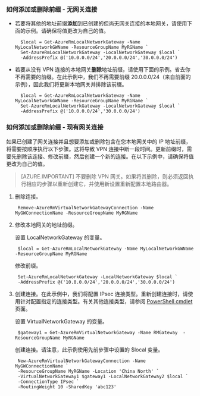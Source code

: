### <a name="noconnection"></a>如何添加或删除前缀 - 无网关连接

- 若要将其他的地址前缀**添加**到已创建的但尚无网关连接的本地网关，请使用下面的示例。请确保将值更改为自己的值。

		$local = Get-AzureRmLocalNetworkGateway -Name MyLocalNetworkGWName -ResourceGroupName MyRGName `
		Set-AzureRmLocalNetworkGateway -LocalNetworkGateway $local `
		-AddressPrefix @('10.0.0.0/24','20.0.0.0/24','30.0.0.0/24')

- 若要从没有 VPN 连接的本地网关**删除**地址前缀，请使用下面的示例。省去你不再需要的前缀。在此示例中，我们不再需要前缀 20.0.0.0/24（来自前面的示例），因此我们将更新本地网关并排除该前缀。

		$local = Get-AzureRmLocalNetworkGateway -Name MyLocalNetworkGWName -ResourceGroupName MyRGName `
		Set-AzureRmLocalNetworkGateway -LocalNetworkGateway $local `
		-AddressPrefix @('10.0.0.0/24','30.0.0.0/24')

### <a name="withconnection"></a>如何添加或删除前缀 - 现有网关连接

如果已创建了网关连接并且想要添加或删除包含在您本地网关中的 IP 地址前缀，将需要按顺序执行以下步骤。这将导致 VPN 连接中断一段时间。更新前缀时，需要先删除该连接、修改前缀，然后创建一个新的连接。在以下示例中，请确保将值更改为自己的值。

>[AZURE.IMPORTANT] 不要删除 VPN 网关。如果将其删除，则必须返回执行相应的步骤以重新创建它，并使用新设置重新配置本地路由器。
 
1. 删除连接。

		Remove-AzureRmVirtualNetworkGatewayConnection -Name MyGWConnectionName -ResourceGroupName MyRGName

2. 修改本地网关的地址前缀。

	设置 LocalNetworkGateway 的变量。

		$local = Get-AzureRmLocalNetworkGateway -Name MyLocalNetworkGWName -ResourceGroupName MyRGName

	修改前缀。

		Set-AzureRmLocalNetworkGateway -LocalNetworkGateway $local `
		-AddressPrefix @('10.0.0.0/24','20.0.0.0/24','30.0.0.0/24')

4. 创建连接。在此示例中，我们将配置 IPsec 连接类型。重新创建连接时，请使用针对配置指定的连接类型。有关其他连接类型，请参阅 [PowerShell cmdlet](https://msdn.microsoft.com/zh-cn/library/mt603611.aspx) 页面。

 	设置 VirtualNetworkGateway 的变量。

		$gateway1 = Get-AzureRmVirtualNetworkGateway -Name RMGateway  -ResourceGroupName MyRGName

	创建连接。请注意，此示例使用先前步骤中设置的 $local 变量。


		New-AzureRmVirtualNetworkGatewayConnection -Name MyGWConnectionName `
		-ResourceGroupName MyRGName -Location 'China North' `
		-VirtualNetworkGateway1 $gateway1 -LocalNetworkGateway2 $local `
		-ConnectionType IPsec `
		-RoutingWeight 10 -SharedKey 'abc123'

<!---HONumber=Mooncake_0822_2016-->